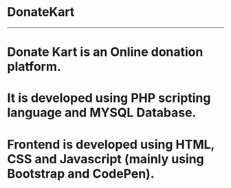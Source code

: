 # DonateKart
-------------------------------------------------------------------------------------------------------------------------------------------------------------------------

# Donate Kart is an Online donation platform.

# It is developed using PHP scripting language and MYSQL Database.

# Frontend is developed using HTML, CSS and Javascript (mainly using Bootstrap and CodePen).
